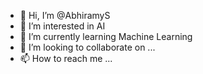- 👋 Hi, I’m @AbhiramyS
- 👀 I’m interested in AI
- 🌱 I’m currently learning Machine Learning 
- 💞️ I’m looking to collaborate on ...
- 📫 How to reach me ...

<!---
AbhiramyS/AbhiramyS is a ✨ special ✨ repository because its `README.md` (this file) appears on your GitHub profile.
You can click the Preview link to take a look at your changes.
--->

